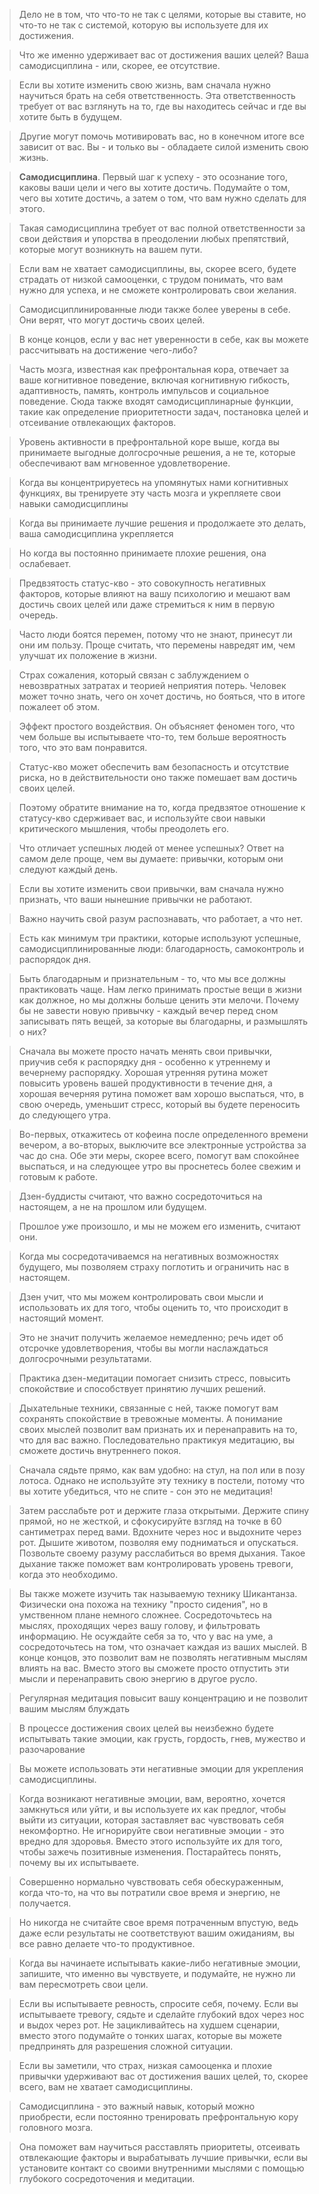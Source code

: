 >Дело не в том, что что-то не так с целями, которые вы ставите, но что-то не так с системой, которую вы используете для их достижения. 

>Что же именно удерживает вас от достижения ваших целей? Ваша самодисциплина - или, скорее, ее отсутствие.

> Если вы хотите изменить свою жизнь, вам сначала нужно научиться брать на себя ответственность. Эта ответственность требует от вас взглянуть на то, где вы находитесь сейчас и где вы хотите быть в будущем.

>Другие могут помочь мотивировать вас, но в конечном итоге все зависит от вас. Вы - и только вы - обладаете силой изменить свою жизнь.

>**Самодисциплина**. Первый шаг к успеху - это осознание того, каковы ваши цели и чего вы хотите достичь. Подумайте о том, чего вы хотите достичь, а затем о том, что вам нужно сделать для этого.

>Такая самодисциплина требует от вас полной ответственности за свои действия и упорства в преодолении любых препятствий, которые могут возникнуть на вашем пути.

>Если вам не хватает самодисциплины, вы, скорее всего, будете страдать от низкой самооценки, с трудом понимать, что вам нужно для успеха, и не сможете контролировать свои желания.

>Самодисциплинированные люди также более уверены в себе. Они верят, что могут достичь своих целей.

> В конце концов, если у вас нет уверенности в себе, как вы можете рассчитывать на достижение чего-либо?

>Часть мозга, известная как префронтальная кора, отвечает за ваше когнитивное поведение, включая когнитивную гибкость, адаптивность, память, контроль импульсов и социальное поведение. Сюда также входят самодисциплинарные функции, такие как определение приоритетности задач, постановка целей и отсеивание отвлекающих факторов.

>Уровень активности в префронтальной коре выше, когда вы принимаете выгодные долгосрочные решения, а не те, которые обеспечивают вам мгновенное удовлетворение.

>Когда вы концентрируетесь на упомянутых нами когнитивных функциях, вы тренируете эту часть мозга и укрепляете свои навыки самодисциплины

>Когда вы принимаете лучшие решения и продолжаете это делать, ваша самодисциплина укрепляется

>Но когда вы постоянно принимаете плохие решения, она ослабевает.

>Предвзятость статус-кво - это совокупность негативных факторов, которые влияют на вашу психологию и мешают вам достичь своих целей или даже стремиться к ним в первую очередь.

>Часто люди боятся перемен, потому что не знают, принесут ли они им пользу. Проще считать, что перемены навредят им, чем улучшат их положение в жизни.

>Страх сожаления, который связан с заблуждением о невозвратных затратах и теорией неприятия потерь. Человек может точно знать, чего он хочет достичь, но бояться, что в итоге пожалеет об этом.

>Эффект простого воздействия. Он объясняет феномен того, что чем больше вы испытываете что-то, тем больше вероятность того, что это вам понравится.

>Статус-кво может обеспечить вам безопасность и отсутствие риска, но в действительности оно также помешает вам достичь своих целей. 

>Поэтому обратите внимание на то, когда предвзятое отношение к статусу-кво сдерживает вас, и используйте свои навыки критического мышления, чтобы преодолеть его.

>Что отличает успешных людей от менее успешных? Ответ на самом деле проще, чем вы думаете: привычки, которым они следуют каждый день.

>Если вы хотите изменить свои привычки, вам сначала нужно признать, что ваши нынешние привычки не работают.

>Важно научить свой разум распознавать, что работает, а что нет.

>Есть как минимум три практики, которые используют успешные, самодисциплинированные люди: благодарность, самоконтроль и распорядок дня.

>Быть благодарным и признательным - то, что мы все должны практиковать чаще. Нам легко принимать простые вещи в жизни как должное, но мы должны больше ценить эти мелочи. Почему бы не завести новую привычку - каждый вечер перед сном записывать пять вещей, за которые вы благодарны, и размышлять о них?

>Сначала вы можете просто начать менять свои привычки, приучив себя к распорядку дня - особенно к утреннему и вечернему распорядку. Хорошая утренняя рутина может повысить уровень вашей продуктивности в течение дня, а хорошая вечерняя рутина поможет вам хорошо выспаться, что, в свою очередь, уменьшит стресс, который вы будете переносить до следующего утра.

>Во-первых, откажитесь от кофеина после определенного времени вечером, а во-вторых, выключите все электронные устройства за час до сна. Обе эти меры, скорее всего, помогут вам спокойнее выспаться, и на следующее утро вы проснетесь более свежим и готовым к работе.

>Дзен-буддисты считают, что важно сосредоточиться на настоящем, а не на прошлом или будущем.

>Прошлое уже произошло, и мы не можем его изменить, считают они.

>Когда мы сосредотачиваемся на негативных возможностях будущего, мы позволяем страху поглотить и ограничить нас в настоящем.

>Дзен учит, что мы можем контролировать свои мысли и использовать их для того, чтобы оценить то, что происходит в настоящий момент.

>Это не значит получить желаемое немедленно; речь идет об отсрочке удовлетворения, чтобы вы могли наслаждаться долгосрочными результатами.

>Практика дзен-медитации помогает снизить стресс, повысить спокойствие и способствует принятию лучших решений. 

>Дыхательные техники, связанные с ней, также помогут вам сохранять спокойствие в тревожные моменты. А понимание своих мыслей позволит вам признать их и перенаправить на то, что для вас важно. Последовательно практикуя медитацию, вы сможете достичь внутреннего покоя.

> Сначала сядьте прямо, как вам удобно: на стул, на пол или в позу лотоса. Однако не используйте эту технику в постели, потому что вы хотите убедиться, что не спите - сон это не медитация!

>Затем расслабьте рот и держите глаза открытыми. Держите спину прямой, но не жесткой, и сфокусируйте взгляд на точке в 60 сантиметрах перед вами. Вдохните через нос и выдохните через рот. Дышите животом, позволяя ему подниматься и опускаться. Позвольте своему разуму расслабиться во время дыхания. Такое дыхание также поможет вам контролировать уровень тревоги, когда это необходимо.

>Вы также можете изучить так называемую технику Шикантанза. Физически она похожа на технику "просто сидения", но в умственном плане немного сложнее. Сосредоточьтесь на мыслях, проходящих через вашу голову, и фильтровать информацию. Не осуждайте себя за то, что у вас на уме, а сосредоточьтесь на том, что означает каждая из ваших мыслей. В конце концов, это позволит вам не позволять негативным мыслям влиять на вас. Вместо этого вы сможете просто отпустить эти мысли и перенаправить свою энергию в другое русло.

>Регулярная медитация повысит вашу концентрацию и не позволит вашим мыслям блуждать

>В процессе достижения своих целей вы неизбежно будете испытывать такие эмоции, как грусть, гордость, гнев, мужество и разочарование

>Вы можете использовать эти негативные эмоции для укрепления самодисциплины. 

>Когда возникают негативные эмоции, вам, вероятно, хочется замкнуться или уйти, и вы используете их как предлог, чтобы выйти из ситуации, которая заставляет вас чувствовать себя некомфортно. Не игнорируйте свои негативные эмоции - это вредно для здоровья. Вместо этого используйте их для того, чтобы зажечь позитивные изменения. Постарайтесь понять, почему вы их испытываете.

>Совершенно нормально чувствовать себя обескураженным, когда что-то, на что вы потратили свое время и энергию, не получается.

> Но никогда не считайте свое время потраченным впустую, ведь даже если результаты не соответствуют вашим ожиданиям, вы все равно делаете что-то продуктивное.

>Когда вы начинаете испытывать какие-либо негативные эмоции, запишите, что именно вы чувствуете, и подумайте, не нужно ли вам пересмотреть свои цели.

>Если вы испытываете ревность, спросите себя, почему. Если вы испытываете тревогу, сядьте и сделайте глубокий вдох через нос и выдох через рот. Не зацикливайтесь на худшем сценарии, вместо этого подумайте о тонких шагах, которые вы можете предпринять для разрешения сложной ситуации.

>Если вы заметили, что страх, низкая самооценка и плохие привычки удерживают вас от достижения ваших целей, то, скорее всего, вам не хватает самодисциплины.

> Самодисциплина - это важный навык, который можно приобрести, если постоянно тренировать префронтальную кору головного мозга. 

>Она поможет вам научиться расставлять приоритеты, отсеивать отвлекающие факторы и вырабатывать лучшие привычки, если вы установите контакт со своими внутренними мыслями с помощью глубокого сосредоточения и медитации.